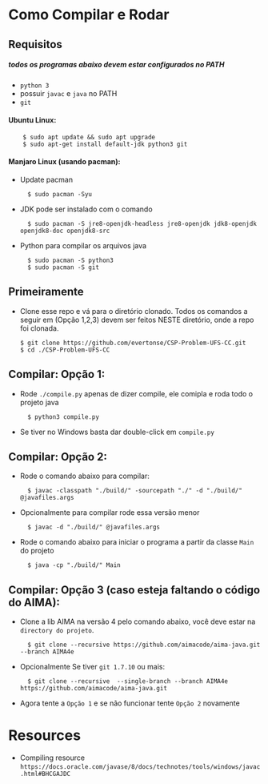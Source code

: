 
# Como Compilar e Rodar

## Requisitos
##### todos os programas abaixo devem estar configurados no PATH
- `python 3`
- possuir `javac` e `java` no PATH
- `git` 

#### Ubuntu Linux:
		
		$ sudo apt update && sudo apt upgrade
		$ sudo apt-get install default-jdk python3 git

#### Manjaro Linux (usando pacman):
- Update pacman

		$ sudo pacman -Syu

- JDK pode ser instalado com o comando

		$ sudo pacman -S jre8-openjdk-headless jre8-openjdk jdk8-openjdk openjdk8-doc openjdk8-src

- Python para compilar os arquivos java
		
		$ sudo pacman -S python3
		$ sudo pacman -S git

## Primeiramente
-	Clone esse repo e vá para o diretório clonado. Todos os comandos a seguir em (Opção 1,2,3) devem ser feitos NESTE diretório, onde a repo foi clonada.

		$ git clone https://github.com/evertonse/CSP-Problem-UFS-CC.git
		$ cd ./CSP-Problem-UFS-CC

## Compilar: Opção 1:
- Rode `./compile.py` apenas de dizer compile, ele comipla e roda todo o projeto java
			
		$ python3 compile.py

- Se tiver no Windows basta dar double-click em `compile.py`

## Compilar: Opção 2:
- Rode o comando abaixo para compilar:

		$ javac -classpath "./build/" -sourcepath "./" -d "./build/" @javafiles.args

- Opcionalmente para compilar rode essa versão menor
		
		$ javac -d "./build/" @javafiles.args

- Rode o comando abaixo para iniciar o programa a partir da classe `Main` do projeto
	
		$ java -cp "./build/" Main

## Compilar: Opção 3 (caso esteja faltando o código do AIMA):

- Clone a lib AIMA na versão 4 pelo comando abaixo, você deve estar na `directory do projeto`.

		$ git clone --recursive https://github.com/aimacode/aima-java.git --branch AIMA4e

- Opcionalmente Se tiver `git 1.7.10` ou mais:

		$ git clone --recursive  --single-branch --branch AIMA4e https://github.com/aimacode/aima-java.git

- Agora tente a `Opção 1` e se não funcionar tente `Opção 2` novamente

# Resources 
- Compiling resource
`https://docs.oracle.com/javase/8/docs/technotes/tools/windows/javac.html#BHCGAJDC`